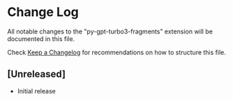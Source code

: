 # Change Log

All notable changes to the "py-gpt-turbo3-fragments" extension will be documented in this file.

Check [Keep a Changelog](http://keepachangelog.com/) for recommendations on how to structure this file.

## [Unreleased]

- Initial release